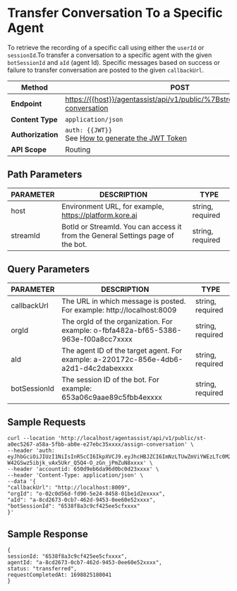 # Transfer Conversation To a Specific Agent

To retrieve the recording of a specific call using either the `userId` or `sessionId`.To transfer a conversation to a specific agent with the given `botSessionId` and `aId` (agent Id). Specific messages based on success or failure to transfer conversation are posted to the given `callbackUrl`.

| **Method**   | POST                                                                                      |
|----------|-------------------------------------------------------------------------------------------|
| **Endpoint**| [https://{{host}}/agentassist/api/v1/public/%7BstreamID%7D/assign-conversation](https://{{host}}/agentassist/api/v1/public/{streamID}/assign-conversation) |
| **Content Type** | `application/json`                                                                          |
| **Authorization** | `auth: {{JWT}}`<br> See [How to generate the JWT Token](../automation/api-introduction.md#generating-the-jwt-token) |
| **API Scope** | Routing                                                                                   |

## Path Parameters

| **PARAMETER** | **DESCRIPTION**                                                                            | **TYPE**            |
|-----------|----------------------------------------------------------------------------------------|-----------------|
| host      | Environment URL, for example, https://platform.kore.ai                              | string, required|
| streamId  | BotId or StreamId. You can access it from the General Settings page of the bot.        | string, required|

## Query Parameters

| **PARAMETER**    | **DESCRIPTION**                                                                                     | **TYPE**            |
|--------------|-------------------------------------------------------------------------------------------------|-----------------|
| callbackUrl  | The URL in which message is posted. For example: http://localhost:8009                         | string, required|
| orgId        | The orgId of the organization. For example: o-fbfa482a-bf65-5386-963e-f00a8cc7xxxx             | string, required|
| aId          | The agent ID of the target agent. For example: a-220172c-856e-4db6-a2d1-d4c2dabexxxx           | string, required|
| botSessionId | The session ID of the bot. For example: 653a06c9aae89c5fbb4exxxx                                | string, required|

## Sample Requests

```
curl --location 'http://localhost/agentassist/api/v1/public/st-a0ec5267-a58a-5fbb-ab0e-e27ebc35xxxx/assign-conversation' \
--header 'auth: eyJhbGciOiJIUzI1NiIsInR5cCI6IkpXVCJ9.eyJhcHBJZCI6ImNzLTUwZmViYWEzLTc0M2YtNTViMy04OTU2LTcxOGU5NmY2YmI5MCJ9.
W42GSwz5ibjk_vAx5Ukr_Q5Q4-O_zGn_jPmZuN8xxxx' \
--header 'accountid: 650d9eb6da96d0bc0d23xxxx' \
--header 'Content-Type: application/json' \
--data '{
"callbackUrl": "http://localhost:8009",
"orgId": "o-02c0d56d-fd90-5e24-8458-01be1d2exxxx",
"aId": "a-8cd2673-0cb7-462d-9453-0ee60e52xxxx",
"botSessionId": "6538f8a3c9cf425ee5cfxxxx"
}'
```

## Sample Response

```
{
sessionId: "6538f8a3c9cf425ee5cfxxxx",
agentId: "a-8cd2673-0cb7-462d-9453-0ee60e52xxxx",
status: "transferred",
requestCompletedAt: 1698825180041
}
```